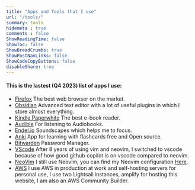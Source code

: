 ```yaml
---
title: "Apps and Tools that I use"
url: "/tools/"
summary: tools
hidemeta : true
comments : false
ShowReadingTime: false
ShowToc: false
ShowBreadCrumbs: true
ShowPostNavLinks: false
ShowCodeCopyButtons: false
disableShare: true
---
```

#### This is the lastest (Q4 2023) list of apps I use:

- [Firefox](https://www.mozilla.org/en-US/firefox) The best web browser on the market.
- [Obsidian](https://obsidian.md) Advanced text editor with a lot of useful plugins in which I store almost everything.
- [Kindle Paperwhite](https://www.amazon.com/Kindle-Paperwhite-adjustable-Ad-Supported/dp/B08KTZ8249) The best e-book reader.
- [Audible](https://www.audible.com) For listening to Audiobooks.
- [Endel.io](https://Endel.io) Soundscapes which helps me to focus.
- [Anki](https://ankiweb.net/about) App for learning with flashcards free and Open source.
- [Bitwarden](https://bitwarden.com/) Password Manager.
- [VScode](https://code.visualstudio.com) After 8 years of using vim and neovim, I switched to vscode because of how good github copilot is on vscode compared to neovim.
- [NeoVim](https://neovim.io/) I still use Neovim, you can find my Neovim configuration [Here](https://github.com/Fadyio/nvim). 
- [AWS](https://aws.amazon.com) I use AWS in production at work and self-hosting servers for personal use, I use two Lightsail instances, amplify for hosting this website, I am also an AWS Community Builder.
